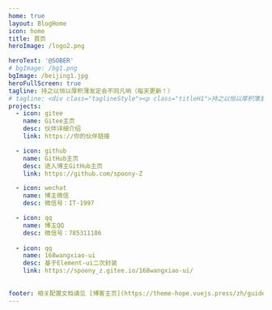 ```yaml
---
home: true
layout: BlogHome
icon: home
title: 首页
heroImage: /logo2.png

heroText: '@SOBER'
# bgImage: /bg1.png
bgImage: /beijing1.jpg
heroFullScreen: true
tagline: 持之以恒以厚积薄发定会不同凡响（每天更新！）
# tagline: <div class="taglineStyle"><p class="titleH1">持之以恒以厚积薄发定会不同凡响（每天更新！）</p><a href="/spoony-z/learning-notes/"><button class="gradient">进入主页 💡</button></a><button class="infoStyle">作者介绍 ✨</button> <div class="home-bottom"> <div class="home-svg"><svg t="1682499198580" class="icon" viewBox="0 0 1024 1024" version="1.1" xmlns="http://www.w3.org/2000/svg" p-id="2600" width="200" height="200"><path d="M512 1024C229.222 1024 0 794.778 0 512S229.222 0 512 0s512 229.222 512 512-229.222 512-512 512z m259.149-568.883h-290.74a25.293 25.293 0 0 0-25.292 25.293l-0.026 63.206c0 13.952 11.315 25.293 25.267 25.293h177.024c13.978 0 25.293 11.315 25.293 25.267v12.646a75.853 75.853 0 0 1-75.853 75.853h-240.23a25.293 25.293 0 0 1-25.267-25.293V417.203a75.853 75.853 0 0 1 75.827-75.853h353.946a25.293 25.293 0 0 0 25.267-25.292l0.077-63.207a25.293 25.293 0 0 0-25.268-25.293H417.152a189.62 189.62 0 0 0-189.62 189.645V771.15c0 13.977 11.316 25.293 25.294 25.293h372.94a170.65 170.65 0 0 0 170.65-170.65V480.384a25.293 25.293 0 0 0-25.293-25.267z" fill="#C71D23" p-id="2601"></path></svg></div><div class="home-svg"><svg t="1682499378141" class="icon" viewBox="0 0 1024 1024" version="1.1" xmlns="http://www.w3.org/2000/svg" p-id="5977" width="200" height="200"><path d="M512 512m-512 0a512 512 0 1 0 1024 0 512 512 0 1 0-1024 0Z" fill="#161614" p-id="5978"></path><path d="M411.306667 831.146667c3.413333-5.12 6.826667-10.24 6.826666-11.946667v-69.973333c-105.813333 22.186667-128-44.373333-128-44.373334-17.066667-44.373333-42.666667-56.32-42.666666-56.32-34.133333-23.893333 3.413333-23.893333 3.413333-23.893333 37.546667 3.413333 58.026667 39.253333 58.026667 39.253333 34.133333 58.026667 88.746667 40.96 110.933333 32.426667 3.413333-23.893333 13.653333-40.96 23.893333-51.2-85.333333-10.24-174.08-42.666667-174.08-187.733333 0-40.96 15.36-75.093333 39.253334-102.4-3.413333-10.24-17.066667-47.786667 3.413333-100.693334 0 0 32.426667-10.24 104.106667 39.253334 30.72-8.533333 63.146667-11.946667 95.573333-11.946667 32.426667 0 64.853333 5.12 95.573333 11.946667 73.386667-49.493333 104.106667-39.253333 104.106667-39.253334 20.48 52.906667 8.533333 90.453333 3.413333 100.693334 23.893333 27.306667 39.253333 59.733333 39.253334 102.4 0 145.066667-88.746667 177.493333-174.08 187.733333 13.653333 11.946667 25.6 34.133333 25.6 69.973333v104.106667c0 3.413333 1.706667 6.826667 6.826666 11.946667 5.12 6.826667 3.413333 18.773333-3.413333 23.893333-3.413333 1.706667-6.826667 3.413333-10.24 3.413333h-174.08c-10.24 0-17.066667-6.826667-17.066667-17.066666 0-5.12 1.706667-8.533333 3.413334-10.24z" fill="#FFFFFF" p-id="5979"></path></svg></div> <div class="home-svg-vue"><svg t="1682499432084" class="icon" viewBox="0 0 1024 1024" version="1.1" xmlns="http://www.w3.org/2000/svg" p-id="6976" width="200" height="200"><path d="M615.6 123.6h165.5L512 589.7 242.9 123.6H63.5L512 900.4l448.5-776.9z" fill="#41B883" p-id="6977"></path><path d="M781.1 123.6H615.6L512 303 408.4 123.6H242.9L512 589.7z" fill="#34495E" p-id="6978"></path></svg></div><div class="home-svg-vue"><svg t="1682499488791" class="icon" viewBox="0 0 1024 1024" version="1.1" xmlns="http://www.w3.org/2000/svg" p-id="8822" width="200" height="200"><path d="M558.08 472.064c48.128 53.248-13.312 103.424-13.312 103.424s119.808-61.44 65.536-139.264c-51.2-71.68-91.136-107.52 122.88-232.448 0 1.024-335.872 86.016-175.104 268.288" fill="#FF0000" p-id="8823"></path><path d="M610.304 5.12s101.376 101.376-96.256 258.048C356.352 389.12 478.208 460.8 514.048 543.744 420.864 459.776 354.304 386.048 399.36 317.44 463.872 216.064 651.264 166.912 610.304 5.12" fill="#FF0000" p-id="8824"></path><path d="M720.896 757.76c183.296-95.232 98.304-188.416 39.936-175.104-15.36 3.072-21.504 5.12-21.504 5.12s5.12-8.192 16.384-11.264c117.76-40.96 207.872 120.832-37.888 186.368-1.024 0 2.048-3.072 3.072-5.12m-337.92 38.912s-37.888 21.504 26.624 29.696c76.8 8.192 117.76 8.192 202.752-8.192 0 0 23.552 15.36 53.248 26.624-191.488 80.896-433.152-5.12-282.624-48.128m-23.552-106.496s-43.008 31.744 23.552 37.888c82.944 8.192 149.504 10.24 261.12-13.312 0 0 16.384 16.384 40.96 24.576-231.424 68.608-490.496 5.12-325.632-49.152" fill="#6699FF" p-id="8825"></path><path d="M811.008 876.544s27.648 23.552-31.744 40.96c-111.616 34.816-460.8 45.056-558.08 2.048-34.816-15.36 31.744-35.84 51.2-40.96 21.504-5.12 34.816-3.072 34.816-3.072-38.912-28.672-251.904 52.224-107.52 75.776 390.144 62.464 712.704-28.672 611.328-74.752M400.384 578.56s-178.176 43.008-63.488 56.32c49.152 6.144 146.432 5.12 235.52-3.072 73.728-6.144 147.456-19.456 147.456-19.456s-26.624 11.264-45.056 24.576c-181.248 48.128-530.432 26.624-430.08-23.552 88.064-39.936 155.648-34.816 155.648-34.816" fill="#6699FF" p-id="8826"></path><path d="M418.816 1015.808c176.128 11.264 446.464-6.144 453.632-90.112 0 0-13.312 31.744-146.432 56.32-150.528 27.648-336.896 24.576-446.464 6.144 2.048 1.024 24.576 20.48 139.264 27.648" fill="#6699FF" p-id="8827"></path></svg></div><div class="home-svg-vue"><svg t="1682499514896" class="icon" viewBox="0 0 1024 1024" version="1.1" xmlns="http://www.w3.org/2000/svg" p-id="9485" width="200" height="200"><path d="M117.149737 906.850263V117.160081h789.690182v789.690182z m148.521374-641.706667v492.533657h248.873374V367.843556h145.025293v389.906101h98.735321V265.143596z" fill="#CB3837" p-id="9486"></path></svg></div><div class="home-svg-vue"><svg t="1682499548786" class="icon" viewBox="0 0 1024 1024" version="1.1" xmlns="http://www.w3.org/2000/svg" p-id="10563" width="200" height="200"><path d="M145.6 0C100.8 0 64 36.8 64 81.6v860.8C64 987.2 100.8 1024 145.6 1024h732.8c44.8 0 81.6-36.8 81.6-81.6V324.8L657.6 0h-512z" fill="#E34221" p-id="10564"></path><path d="M960 326.4v16H755.2s-100.8-20.8-99.2-108.8c0 0 4.8 92.8 97.6 92.8H960z" fill="#DC3119" p-id="10565"></path><path d="M657.6 0v233.6c0 25.6 17.6 92.8 97.6 92.8H960L657.6 0z" fill="#FFFFFF" p-id="10566"></path><path d="M304 784h-54.4v67.2c0 6.4-4.8 11.2-11.2 11.2-6.4 0-12.8-4.8-12.8-11.2V686.4c0-9.6 8-17.6 17.6-17.6H304c38.4 0 59.2 25.6 59.2 57.6S340.8 784 304 784z m-3.2-94.4h-51.2v73.6h51.2c22.4 0 38.4-16 38.4-36.8 0-22.4-16-36.8-38.4-36.8zM480 784h-54.4v67.2c0 6.4-4.8 11.2-11.2 11.2-6.4 0-11.2-4.8-11.2-11.2V686.4c0-9.6 6.4-17.6 16-17.6H480c38.4 0 59.2 25.6 59.2 57.6S518.4 784 480 784z m-3.2-94.4h-49.6v73.6h49.6c22.4 0 38.4-16 38.4-36.8 0-22.4-16-36.8-38.4-36.8z m225.6 0h-52.8v161.6c0 6.4-4.8 11.2-11.2 11.2-6.4 0-12.8-4.8-12.8-11.2V689.6h-51.2c-6.4 0-11.2-4.8-11.2-11.2 0-4.8 4.8-9.6 11.2-9.6h128c6.4 0 11.2 4.8 11.2 11.2 0 4.8-4.8 9.6-11.2 9.6z" fill="#FFFFFF" p-id="10567"></path></svg></div></div></div>
projects:
  - icon: gitee
    name: Gitee主页
    desc: 伙伴详细介绍
    link: https://你的伙伴链接

  - icon: github
    name: GitHub主页
    desc: 进入博主GitHub主页
    link: https://github.com/spoony-Z

  - icon: wechat
    name: 博主微信
    desc: 微信号：IT-1997

  - icon: qq
    name: 博主QQ
    desc: 微信号：785311186
    
  - icon: qq
    name: 168wangxiao-ui
    desc: 基于Element-ui二次封装
    link: https://spoony_z.gitee.io/168wangxiao-ui/
    
    
footer: 相关配置文档请见 [博客主页](https://theme-hope.vuejs.press/zh/guide/blog/home/)。
---
```

<!-- 
projects:
  - icon: project
    name: 项目名称
    desc: 项目详细描述
    link: https://你的项目链接

  - icon: link
    name: 链接名称
    desc: 链接详细描述
    link: https://链接地址

  - icon: book
    name: 书籍名称
    desc: 书籍详细描述
    link: https://你的书籍链接

  - icon: article
    name: 文章名称
    desc: 文章详细描述
    link: https://你的文章链接

  - icon: friend
    name: 伙伴名称
    desc: 伙伴详细介绍
    link: https://你的伙伴链接

    - icon: /logo.svg
    name: 自定义项目
    desc: 自定义详细介绍
    -->
    





 




